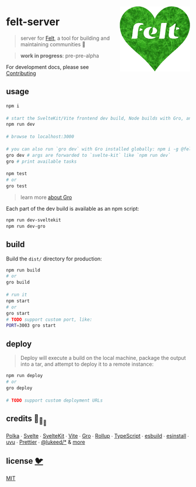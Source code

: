 [<img src="src/static/felt.png" align="right" width="192" height="178">](https://felt.dev)

# felt-server

> server for [Felt](https://github.com/feltcoop/felt),
> a tool for building and maintaining communities 💚

> **work in progress**: pre-pre-alpha

For development docs, please see [Contributing](/src/lib/docs/contributing.md)

## usage

```bash
npm i

# start the SvelteKit/Vite frontend dev build, Node builds with Gro, and Polka API server
npm run dev

# browse to localhost:3000

# you can also run `gro dev` with Gro installed globally: npm i -g @feltcoop/gro
gro dev # args are forwarded to `svelte-kit` like `npm run dev`
gro # print available tasks

npm test
# or
gro test
```

> learn more [about Gro](https://github.com/feltcoop/gro)

Each part of the dev build is available as an npm script:

```bash
npm run dev-sveltekit
npm run dev-gro
```

## build

Build the `dist/` directory for production:

```bash
npm run build
# or
gro build

# run it
npm start
# or
gro start
# TODO support custom port, like:
PORT=3003 gro start
```

## deploy

> Deploy will execute a build on the local machine, package the output into a tar, and attempt to deploy it to a remote instance:

```bash
npm run deploy
# or
gro deploy

# TODO support custom deployment URLs
```

## credits 🐢<sub>🐢</sub><sub><sub>🐢</sub></sub>

[Polka](https://github.com/lukeed/polka) ∙
[Svelte](https://github.com/sveltejs/svelte) ∙
[SvelteKit](https://github.com/sveltejs/kit) ∙
[Vite](https://github.com/vitejs/vite) ∙
[Gro](https://github.com/feltcoop/gro) ∙
[Rollup](https://github.com/rollup/rollup) ∙
[TypeScript](https://github.com/microsoft/TypeScript) ∙
[esbuild](https://github.com/evanw/esbuild) ∙
[esinstall](https://github.com/snowpackjs/snowpack/tree/main/esinstall) ∙
[uvu](https://github.com/lukeed/uvu) ∙
[Prettier](https://github.com/prettier/prettier) ∙
[@lukeed\/\*](https://github.com/lukeed)
& [more](package.json)

## license [🐦](https://en.wikipedia.org/wiki/Free_and_open-source_software)

[MIT](LICENSE)
